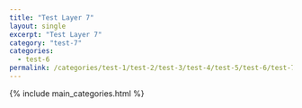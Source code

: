 ```yaml
---
title: "Test Layer 7"
layout: single
excerpt: "Test Layer 7"
category: "test-7"
categories:
  - test-6
permalink: /categories/test-1/test-2/test-3/test-4/test-5/test-6/test-7
---
```

{% include main_categories.html %}
